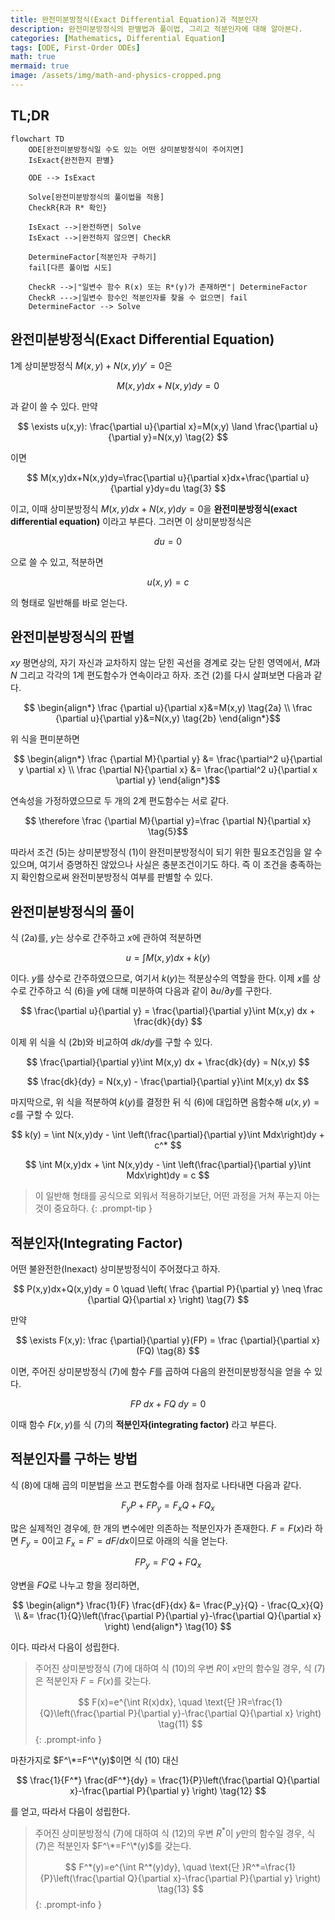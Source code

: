 ```yaml
---
title: 완전미분방정식(Exact Differential Equation)과 적분인자
description: 완전미분방정식의 판별법과 풀이법, 그리고 적분인자에 대해 알아본다.
categories: [Mathematics, Differential Equation]
tags: [ODE, First-Order ODEs]
math: true
mermaid: true
image: /assets/img/math-and-physics-cropped.png
---
```

## TL;DR
```mermaid
flowchart TD
	ODE[완전미분방정식일 수도 있는 어떤 상미분방정식이 주어지면]
	IsExact{완전한지 판별}

	ODE --> IsExact

	Solve[완전미분방정식의 풀이법을 적용]
	CheckR{R과 R* 확인}

	IsExact -->|완전하면| Solve
	IsExact -->|완전하지 않으면| CheckR

	DetermineFactor[적분인자 구하기]
	fail[다른 풀이법 시도]

	CheckR -->|"일변수 함수 R(x) 또는 R*(y)가 존재하면"| DetermineFactor
	CheckR --->|일변수 함수인 적분인자를 찾을 수 없으면| fail
	DetermineFactor --> Solve
```

## 완전미분방정식(Exact Differential Equation)
1계 상미분방정식 $M(x,y)+N(x,y)y'=0$은 

$$ M(x,y)dx+N(x,y)dy=0 \tag{1} $$

과 같이 쓸 수 있다. 만약 

$$ \exists u(x,y): \frac{\partial u}{\partial x}=M(x,y) \land \frac{\partial u}{\partial y}=N(x,y) \tag{2} $$

이면 

$$ M(x,y)dx+N(x,y)dy=\frac{\partial u}{\partial x}dx+\frac{\partial u}{\partial y}dy=du \tag{3} $$

이고, 이때 상미분방정식 $M(x,y)dx+N(x,y)dy=0$을 **완전미분방정식(exact differential equation)** 이라고 부른다. 그러면 이 상미분방정식은 

$$ du=0 $$

으로 쓸 수 있고, 적분하면 

$$ u(x,y)=c \tag{4} $$

의 형태로 일반해를 바로 얻는다.

## 완전미분방정식의 판별
$xy$ 평면상의, 자기 자신과 교차하지 않는 닫힌 곡선을 경계로 갖는 닫힌 영역에서, $M$과 $N$ 그리고 각각의 1계 편도함수가 연속이라고 하자. 조건 (2)를 다시 살펴보면 다음과 같다.

$$ \begin{align*}
\frac {\partial u}{\partial x}&=M(x,y) \tag{2a}
\\ \frac {\partial u}{\partial y}&=N(x,y) \tag{2b}
\end{align*}$$

위 식을 편미분하면 

$$ \begin{align*}
\frac {\partial M}{\partial y} &= \frac{\partial^2 u}{\partial y \partial x}
\\ \frac {\partial N}{\partial x} &= \frac{\partial^2 u}{\partial x \partial y}
\end{align*}$$

연속성을 가정하였으므로 두 개의 2계 편도함수는 서로 같다.

$$ \therefore \frac {\partial M}{\partial y}=\frac {\partial N}{\partial x} \tag{5}$$

따라서 조건 (5)는 상미분방정식 (1)이 완전미분방정식이 되기 위한 필요조건임을 알 수 있으며, 여기서 증명하진 않았으나 사실은 충분조건이기도 하다. 즉 이 조건을 충족하는지 확인함으로써 완전미분방정식 여부를 판별할 수 있다.

## 완전미분방정식의 풀이
식 (2a)를, $y$는 상수로 간주하고 $x$에 관하여 적분하면

$$ u = \int M(x,y) dx + k(y) \tag{6} $$

이다. $y$를 상수로 간주하였으므로, 여기서 $k(y)$는 적분상수의 역할을 한다. 이제 $x$를 상수로 간주하고 식 (6)을 $y$에 대해 미분하여 다음과 같이 $\partial u/\partial y$를 구한다.

$$ \frac{\partial u}{\partial y} = \frac{\partial}{\partial y}\int M(x,y) dx + \frac{dk}{dy} $$

이제 위 식을 식 (2b)와 비교하여 $dk/dy$를 구할 수 있다.

$$ \frac{\partial}{\partial y}\int M(x,y) dx + \frac{dk}{dy} = N(x,y) $$

$$ \frac{dk}{dy} = N(x,y) - \frac{\partial}{\partial y}\int M(x,y) dx $$

마지막으로, 위 식을 적분하여 $k(y)$를 결정한 뒤 식 (6)에 대입하면 음함수해 $u(x,y)=c$를 구할 수 있다.

$$ k(y) = \int N(x,y)dy - \int \left(\frac{\partial}{\partial y}\int Mdx\right)dy + c^* $$

$$ \int M(x,y)dx + \int N(x,y)dy - \int \left(\frac{\partial}{\partial y}\int Mdx\right)dy = c $$

> 이 일반해 형태를 공식으로 외워서 적용하기보단, 어떤 과정을 거쳐 푸는지 아는 것이 중요하다.
{: .prompt-tip }

## 적분인자(Integrating Factor)
어떤 불완전한(Inexact) 상미분방정식이 주어졌다고 하자.

$$ P(x,y)dx+Q(x,y)dy = 0 \quad \left( \frac {\partial P}{\partial y} \neq \frac {\partial Q}{\partial x} \right) \tag{7} $$

만약

$$ \exists F(x,y): \frac {\partial}{\partial y}(FP) = \frac {\partial}{\partial x}(FQ) \tag{8} $$

이면, 주어진 상미분방정식 (7)에 함수 $F$를 곱하여 다음의 완전미분방정식을 얻을 수 있다.

$$ FP\ dx+FQ\ dy = 0 \tag{9} $$

이때 함수 $F(x,y)$를 식 (7)의 **적분인자(integrating factor)** 라고 부른다.

## 적분인자를 구하는 방법
식 (8)에 대해 곱의 미분법을 쓰고 편도함수를 아래 첨자로 나타내면 다음과 같다.

$$ F_y P + FP_y = F_x Q + FQ_x $$

많은 실제적인 경우에, 한 개의 변수에만 의존하는 적분인자가 존재한다. $F=F(x)$라 하면 $F_y=0$이고 $F_x=F'=dF/dx$이므로 아래의 식을 얻는다.

$$ FP_y = F'Q + FQ_x $$

양변을 $FQ$로 나누고 항을 정리하면,

$$ \begin{align*}
\frac{1}{F} \frac{dF}{dx} &= \frac{P_y}{Q} - \frac{Q_x}{Q}
\\ &= \frac{1}{Q}\left(\frac{\partial P}{\partial y}-\frac{\partial Q}{\partial x} \right)
\end{align*} \tag{10} $$

이다. 따라서 다음이 성립한다.

> 주어진 상미분방정식 (7)에 대하여 식 (10)의 우변 $R$이 $x$만의 함수일 경우, 식 (7)은 적분인자 $F=F(x)$를 갖는다.
>
> $$ F(x)=e^{\int R(x)dx}, \quad \text{단 }R=\frac{1}{Q}\left(\frac{\partial P}{\partial y}-\frac{\partial Q}{\partial x} \right) \tag{11} $$
{: .prompt-info }

마찬가지로 $F^\*=F^\*(y)$이면 식 (10) 대신

$$ \frac{1}{F^*} \frac{dF^*}{dy} = \frac{1}{P}\left(\frac{\partial Q}{\partial x}-\frac{\partial P}{\partial y} \right) \tag{12} $$

를 얻고, 따라서 다음이 성립한다.

> 주어진 상미분방정식 (7)에 대하여 식 (12)의 우변 $R^*$이 $y$만의 함수일 경우, 식 (7)은 적분인자 $F^\*=F^\*(y)$를 갖는다.
>
> $$ F^*(y)=e^{\int R^*(y)dy}, \quad \text{단 }R^*=\frac{1}{P}\left(\frac{\partial Q}{\partial x}-\frac{\partial P}{\partial y} \right) \tag{13} $$
{: .prompt-info }
